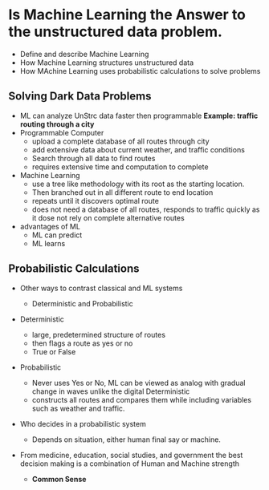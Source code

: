 # Is Machine Learning the Answer to the unstructured data problem. 
- Define and describe Machine Learning
- How Machine Learning structures unstructured data
- How MAchine Learning uses probabilistic calculations to solve problems

## Solving Dark Data Problems 
- ML can analyze UnStrc data faster then programmable
**Example: traffic routing through a city**
- Programmable Computer
    - upload a complete database of all routes through city
    - add extensive data about current weather, and traffic conditions
    - Search through all data to find routes
    - requires extensive time and computation to complete
- Machine Learning
    - use a tree like methodology with its root as the starting location.
    - Then branched out in all different route to end location 
    - repeats until it discovers optimal route
    - does not need a database of all routes, responds to traffic quickly as it dose not rely on complete alternative routes
- advantages of ML
    - ML can predict
    - ML learns

## Probabilistic Calculations
- Other ways to contrast classical and ML systems
    - Deterministic and Probabilistic

- Deterministic
    - large, predetermined structure of routes
    - then flags a route as yes or no
    - True or False
- Probabilistic
    - Never uses Yes or No, ML can be viewed as analog with gradual change in waves unlike the digital Deterministic
    - constructs all routes and compares them while including variables such as weather and traffic. 

- Who decides in a probabilistic system
    - Depends on situation, either human final say or machine. 
- From medicine, education, social studies, and government the best decision making is a combination of Human and Machine strength
    - **Common Sense**

